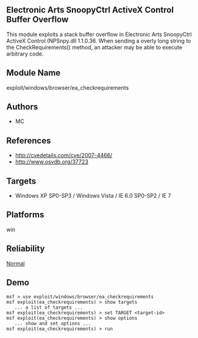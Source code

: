 ## Electronic Arts SnoopyCtrl ActiveX Control Buffer Overflow

This module exploits a stack buffer overflow in Electronic 
Arts SnoopyCtrl ActiveX Control (NPSnpy.dll 1.1.0.36. When 
sending a overly long string to the CheckRequirements() 
method, an attacker may be able to execute arbitrary code.


## Module Name
exploit/windows/browser/ea_checkrequirements

## Authors
* MC


## References
* http://cvedetails.com/cve/2007-4466/
* http://www.osvdb.org/37723



## Targets
* Windows XP SP0-SP3 / Windows Vista / IE 6.0 SP0-SP2 / IE 7


## Platforms
win

## Reliability
[Normal](https://github.com/rapid7/metasploit-framework/wiki/Exploit-Ranking)

## Demo

```
msf > use exploit/windows/browser/ea_checkrequirements
msf exploit(ea_checkrequirements) > show targets
   ... a list of targets ...
msf exploit(ea_checkrequirements) > set TARGET <target-id>
msf exploit(ea_checkrequirements) > show options
   ... show and set options ...
msf exploit(ea_checkrequirements) > run
```
    
    